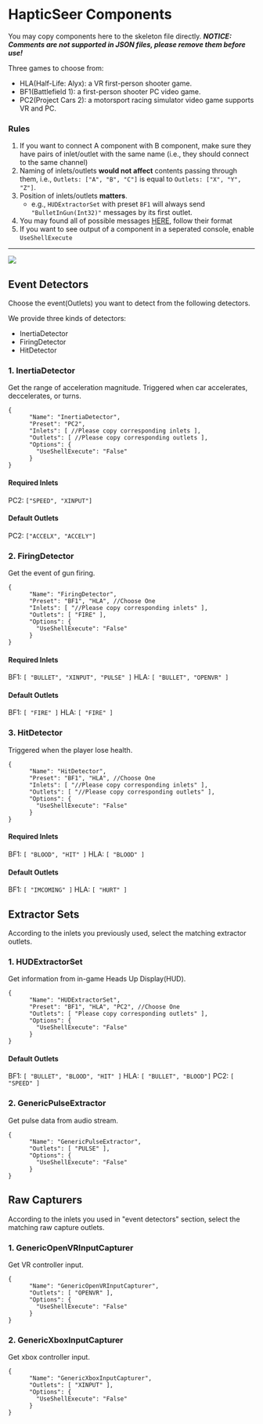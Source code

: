 # HapticSeer Components
You may copy components here to the skeleton file directly.
***NOTICE: Comments are not supported in JSON files, please remove them before use!***

Three games to choose from:
* HLA(Half-Life: Alyx): a VR first-person shooter game.
* BF1(Battlefield 1): a first-person shooter PC video game.
* PC2(Project Cars 2): a motorsport racing simulator video game supports VR and PC.

### Rules
1. If you want to connect A component with B component, make sure they have pairs of inlet/outlet with the same name (i.e., they should connect to the same channel)
2. Naming of inlets/outlets **would not affect** contents passing through them, i.e., ```Outlets: ["A", "B", "C"]``` is equal to ```Outlets: ["X", "Y", "Z"]```.
3. Position of inlets/outlets **matters**. 
    * e.g., ```HUDExtractorSet``` with preset ```BF1``` will always send ```"BulletInGun(Int32)"``` messages by its first outlet.
4. You may found all of possible messages [HERE](./listOfOutletMessages.md), follow their format
5. If you want to see output of a component in a seperated console, enable ```UseShellExecute```
---
![](https://i.imgur.com/hZGMbd3.png)

## Event Detectors
Choose the event(Outlets) you want to detect from the following detectors.

We provide three kinds of detectors:
* InertiaDetector
* FiringDetector
* HitDetector
### 1. InertiaDetector
Get the range of acceleration magnitude. Triggered when car accelerates, deccelerates, or turns.
```json=
{
      "Name": "InertiaDetector",
      "Preset": "PC2",
      "Inlets": [ //Please copy corresponding inlets ],
      "Outlets": [ //Please copy corresponding outlets ],
      "Options": {
        "UseShellExecute": "False"
      }
}
```
#### **Required** Inlets

PC2: ```["SPEED", "XINPUT"]```

#### Default Outlets

PC2: ```["ACCELX", "ACCELY"]```

### 2. FiringDetector
Get the event of gun firing.
```json=
{
      "Name": "FiringDetector",
      "Preset": "BF1", "HLA", //Choose One
      "Inlets": [ "//Please copy corresponding inlets" ],
      "Outlets": [ "FIRE" ],
      "Options": {
        "UseShellExecute": "False"
      }
}
```
#### **Required** Inlets

BF1: ```[ "BULLET", "XINPUT", "PULSE" ]```
HLA: ```[ "BULLET", "OPENVR" ]```

#### Default Outlets

BF1: ```[ "FIRE" ]```
HLA: ```[ "FIRE" ]```

### 3. HitDetector
Triggered when the player lose health.
```json=
{
      "Name": "HitDetector",
      "Preset": "BF1", "HLA", //Choose One
      "Inlets": [ "//Please copy corresponding inlets" ],
      "Outlets": [ "//Please copy corresponding outlets" ],
      "Options": {
        "UseShellExecute": "False"
      }
}
```
#### **Required** Inlets
BF1: ```[ "BLOOD", "HIT" ]```
HLA: ```[ "BLOOD" ]```

#### Default Outlets 
BF1: ```[ "IMCOMING" ]```
HLA: ```[ "HURT" ]```


## Extractor Sets
According to the inlets you previously used, select the matching extractor outlets.
### 1. HUDExtractorSet
Get information from in-game Heads Up Display(HUD).
```json=
{
      "Name": "HUDExtractorSet",
      "Preset": "BF1", "HLA", "PC2", //Choose One
      "Outlets": [ "Please copy corresponding outlets" ],
      "Options": {
        "UseShellExecute": "False"
      }
}
```
#### Default Outlets
BF1: ```[ "BULLET", "BLOOD", "HIT" ]```
HLA: ```[ "BULLET", "BLOOD"]```
PC2: ```[ "SPEED" ]```

### 2. GenericPulseExtractor
Get pulse data from audio stream.
```json=
{
      "Name": "GenericPulseExtractor",
      "Outlets": [ "PULSE" ],
      "Options": {
        "UseShellExecute": "False"
      }
}
```
## Raw Capturers
According to the inlets you used in "event detectors" section, select the matching raw capture outlets.
### 1. GenericOpenVRInputCapturer
Get VR controller input.
```json=
{
      "Name": "GenericOpenVRInputCapturer",
      "Outlets": [ "OPENVR" ],
      "Options": {
        "UseShellExecute": "False"
      }
}
```
### 2. GenericXboxInputCapturer
Get xbox controller input.
```json=
{
      "Name": "GenericXboxInputCapturer",
      "Outlets": [ "XINPUT" ],
      "Options": {
        "UseShellExecute": "False"
      }
}
```
